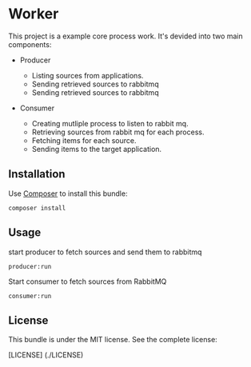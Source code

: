 Worker
======

This project is a example core process work. It's devided into two main components:

* Producer
    * Listing sources from applications.
    * Sending retrieved sources to rabbitmq
    * Sending retrieved sources to rabbitmq

* Consumer
    * Creating mutliple process to listen to rabbit mq.
    * Retrieving sources from rabbit mq for each process.
    * Fetching items for each source.
    * Sending items to the target application.

Installation
------------

Use [Composer](https://getcomposer.org/) to install this bundle:

    composer install

Usage
-----

start producer to fetch sources and send them to rabbitmq

    producer:run

Start consumer to fetch sources from RabbitMQ

    consumer:run

License
-------

This bundle is under the MIT license. See the complete license:

[LICENSE] (./LICENSE)
